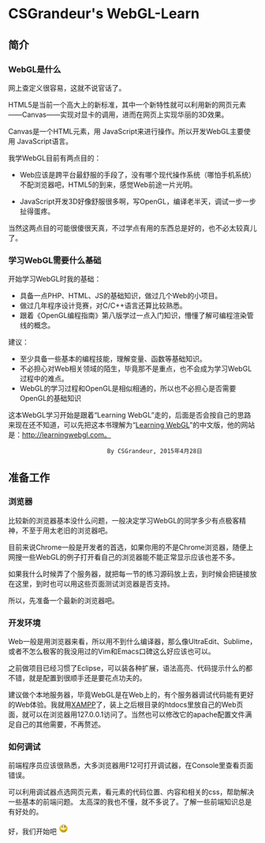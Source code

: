 # CSGrandeur's WebGL-Learn
## **简介**
### WebGL是什么
网上查定义很容易，这就不说官话了。

HTML5是当前一个高大上的新标准，其中一个新特性就可以利用新的网页元素——Canvas——实现对显卡的调用，进而在网页上实现华丽的3D效果。

Canvas是一个HTML元素，用 JavaScript来进行操作。所以开发WebGL主要使用 JavaScript语言。

我学WebGL目前有两点目的：
* Web应该是跨平台最舒服的手段了，没有哪个现代操作系统（哪怕手机系统）不配浏览器吧，HTML5的到来，感觉Web前途一片光明。

* JavaScript开发3D好像舒服很多啊，写OpenGL，编译老半天，调试一步一步扯得蛋疼。

当然这两点目的可能很傻很天真，不过学点有用的东西总是好的，也不必太较真儿了。
### 学习WebGL需要什么基础

开始学习WebGL时我的基础：
* 具备一点PHP、HTML、JS的基础知识，做过几个Web的小项目。
* 做过几年程序设计竞赛，对C/C++语言还算比较熟悉。
* 跟着《OpenGL编程指南》第八版学过一点入门知识，懵懂了解可编程渲染管线的概念。


建议：
* 至少具备一些基本的编程技能，理解变量、函数等基础知识。
* 不必担心对Web相关领域的陌生，毕竟那不是重点，也不会成为学习WebGL过程中的难点。
* WebGL的学习过程和OpenGL是相似相通的，所以也不必担心是否需要OpenGL的基础知识


这本WebGL学习开始是跟着“Learning WebGL”走的，后面是否会按自己的思路来现在还不知道，可以先把这本书理解为“[Learning WebGL](http://learningwebgl.com)”的中文版，他的网站是：http://learningwebgl.com。

                                By CSGrandeur, 2015年4月28日
## **准备工作**


### 浏览器

比较新的浏览器基本没什么问题，一般决定学习WebGL的同学多少有点极客精神，不至于用太老旧的浏览器吧。

目前来说Chrome一般是开发者的首选，如果你用的不是Chrome浏览器，随便上网搜一些WebGL的例子打开看自己的浏览器能不能正常显示应该也差不多。

如果我什么时候弄了个服务器，就把每一节的练习源码放上去，到时候会把链接放在这里，到时也可以用这些页面测试浏览器是否支持。

所以，先准备一个最新的浏览器吧。

### 开发环境
Web一般是用浏览器来看，所以用不到什么编译器，那么像UltraEdit、Sublime，或者不怎么极客的我没用过的Vim和Emacs口碑这么好应该也可以。

之前做项目已经习惯了Eclipse，可以装各种扩展，语法高亮、代码提示什么的都不错，就是配置到很顺手还是要花点功夫的。

建议做个本地服务器，毕竟WebGL是在Web上的，有个服务器调试代码能有更好的Web体验。我就用[XAMPP](www.apachefriends.org)了，装上之后根目录的htdocs里放自己的Web页面，就可以在浏览器用127.0.0.1访问了。当然也可以修改它的apache配置文件满足自己的其他需要，不再赘述。


### 如何调试

前端程序员应该很熟悉，大多浏览器用F12可打开调试器，在Console里查看页面错误。

可以利用调试器点选网页元素，看元素的代码位置、内容和相关的css，帮助解决一些基本的前端问题。
太高深的我也不懂，就不多说了。了解一些前端知识总是有好处的。


好，我们开始吧 ![](./image/general/lovelysmile.png)
